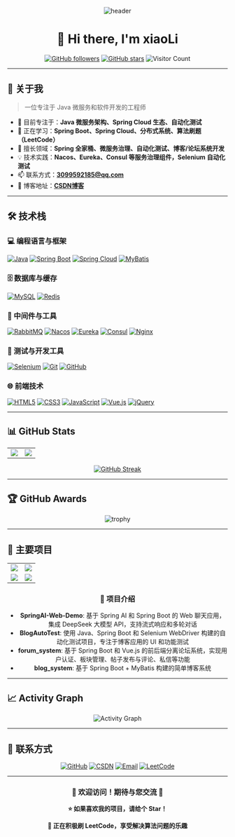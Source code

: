 <div align="center">

![header](https://capsule-render.vercel.app/api?type=waving&color=gradient&customColorList=6,11,20&height=300&section=header&text=xiaoLi&fontSize=80&fontColor=fff&animation=fadeIn&fontAlignY=35&desc=Welcome%20to%20my%20GitHub%20Profile&descAlignY=55&descSize=25)
  
# 👋 Hi there, I'm xiaoLi

[![GitHub followers](https://img.shields.io/github/followers/xiaoli79?label=Followers&style=social)](https://github.com/xiaoli79)
[![GitHub stars](https://img.shields.io/github/stars/xiaoli79?label=Stars&style=social)](https://github.com/xiaoli79)
![Visitor Count](https://komarev.com/ghpvc/?username=xiaoli79&color=blue&style=social&label=Profile+Views)

</div>

---

## 📖 关于我

> 一位专注于 Java 微服务和软件开发的工程师

- 🔭 目前专注于：**Java 微服务架构、Spring Cloud 生态、自动化测试**
- 🌱 正在学习：**Spring Boot、Spring Cloud、分布式系统、算法刷题（LeetCode）**
- 👯 擅长领域：**Spring 全家桶、微服务治理、自动化测试、博客/论坛系统开发**
- 💡 技术实践：**Nacos、Eureka、Consul 等服务治理组件，Selenium 自动化测试**
- 📫 联系方式：**3099592185@qq.com**
- 📝 博客地址：**[CSDN博客](https://blog.csdn.net/2402_86350741)**

---

## 🛠️ 技术栈

### 💻 编程语言与框架
[![Java](https://img.shields.io/badge/Java-ED8B00?style=flat-square&logo=openjdk&logoColor=white)](https://www.java.com/)
[![Spring Boot](https://img.shields.io/badge/Spring_Boot-6DB33F?style=flat-square&logo=spring-boot&logoColor=white)](https://spring.io/projects/spring-boot)
[![Spring Cloud](https://img.shields.io/badge/Spring_Cloud-6DB33F?style=flat-square&logo=spring&logoColor=white)](https://spring.io/projects/spring-cloud)
[![MyBatis](https://img.shields.io/badge/MyBatis-DC382D?style=flat-square&logo=mybatis&logoColor=white)](https://mybatis.org/)

### 🗄️ 数据库与缓存
[![MySQL](https://img.shields.io/badge/MySQL-4479A1?style=flat-square&logo=mysql&logoColor=white)](https://www.mysql.com/)
[![Redis](https://img.shields.io/badge/Redis-DC382D?style=flat-square&logo=redis&logoColor=white)](https://redis.io/)

### 🔧 中间件与工具
[![RabbitMQ](https://img.shields.io/badge/RabbitMQ-FF6600?style=flat-square&logo=rabbitmq&logoColor=white)](https://www.rabbitmq.com/)
[![Nacos](https://img.shields.io/badge/Nacos-2E8B57?style=flat-square&logo=alibaba-cloud&logoColor=white)](https://nacos.io/)
[![Eureka](https://img.shields.io/badge/Eureka-6DB33F?style=flat-square&logo=spring&logoColor=white)](https://spring.io/projects/spring-cloud-netflix)
[![Consul](https://img.shields.io/badge/Consul-F24C53?style=flat-square&logo=consul&logoColor=white)](https://www.consul.io/)
[![Nginx](https://img.shields.io/badge/Nginx-009639?style=flat-square&logo=nginx&logoColor=white)](https://nginx.org/)

### 🧪 测试与开发工具
[![Selenium](https://img.shields.io/badge/Selenium-43B02A?style=flat-square&logo=selenium&logoColor=white)](https://www.selenium.dev/)
[![Git](https://img.shields.io/badge/Git-F05032?style=flat-square&logo=git&logoColor=white)](https://git-scm.com/)
[![GitHub](https://img.shields.io/badge/GitHub-181717?style=flat-square&logo=github&logoColor=white)](https://github.com/)

### 🌐 前端技术
[![HTML5](https://img.shields.io/badge/HTML5-E34F26?style=flat-square&logo=html5&logoColor=white)](https://developer.mozilla.org/en-US/docs/Web/HTML)
[![CSS3](https://img.shields.io/badge/CSS3-1572B6?style=flat-square&logo=css3&logoColor=white)](https://developer.mozilla.org/en-US/docs/Web/CSS)
[![JavaScript](https://img.shields.io/badge/JavaScript-F7DF1E?style=flat-square&logo=javascript&logoColor=black)](https://developer.mozilla.org/en-US/docs/Web/JavaScript)
[![Vue.js](https://img.shields.io/badge/Vue.js-4FC08D?style=flat-square&logo=vue.js&logoColor=white)](https://vuejs.org/)
[![jQuery](https://img.shields.io/badge/jQuery-0769AD?style=flat-square&logo=jquery&logoColor=white)](https://jquery.com/)

---

## 📊 GitHub Stats

<div align="center">

<table>
  <tr>
    <td><img src="https://github-readme-stats.vercel.app/api?username=xiaoli79&show_icons=true&theme=transparent&hide_border=true&locale=cn" /></td>
    <td><img src="https://github-readme-stats.vercel.app/api/top-langs/?username=xiaoli79&layout=compact&theme=transparent&hide_border=true&locale=cn&langs_count=8&hide=html,css,roff" /></td>
  </tr>
</table>

[![GitHub Streak](https://github-readme-streak-stats.herokuapp.com/?user=xiaoli79&theme=transparent&hide_border=true&locale=zh_Hans)](https://git.io/streak-stats)

</div>

---

## 🏆 GitHub Awards

<div align="center">
  
![trophy](https://github-profile-trophy.vercel.app/?username=xiaoli79&theme=radical&no-frame=true&row=1&column=7)

</div>

---

## 🚧 主要项目

<div align="center">

<table>
  <tr>
    <td>
      <a href="https://github.com/xiaoli79/SpringAI-Web-Demo">
        <img src="https://github-readme-stats.vercel.app/api/pin/?username=xiaoli79&repo=SpringAI-Web-Demo&theme=transparent&hide_border=true&locale=cn" />
      </a>
    </td>
    <td>
      <a href="https://github.com/xiaoli79/BlogAutoTest">
        <img src="https://github-readme-stats.vercel.app/api/pin/?username=xiaoli79&repo=BlogAutoTest&theme=transparent&hide_border=true&locale=cn" />
      </a>
    </td>
  </tr>
  <tr>
    <td>
      <a href="https://github.com/xiaoli79/forum_system">
        <img src="https://github-readme-stats.vercel.app/api/pin/?username=xiaoli79&repo=forum_system&theme=transparent&hide_border=true&locale=cn" />
      </a>
    </td>
    <td>
      <a href="https://github.com/xiaoli79/blog_system">
        <img src="https://github-readme-stats.vercel.app/api/pin/?username=xiaoli79&repo=blog_system&theme=transparent&hide_border=true&locale=cn" />
      </a>
    </td>
  </tr>
</table>

### 📝 项目介绍

- **SpringAI-Web-Demo**: 基于 Spring AI 和 Spring Boot 的 Web 聊天应用，集成 DeepSeek 大模型 API，支持流式响应和多轮对话
- **BlogAutoTest**: 使用 Java、Spring Boot 和 Selenium WebDriver 构建的自动化测试项目，专注于博客应用的 UI 和功能测试
- **forum_system**: 基于 Spring Boot 和 Vue.js 的前后端分离论坛系统，实现用户认证、板块管理、帖子发布与评论、私信等功能
- **blog_system**: 基于 Spring Boot + MyBatis 构建的简单博客系统

</div>

---

## 📈 Activity Graph

<div align="center">
  
![Activity Graph](https://github-readme-activity-graph.vercel.app/graph?username=xiaoli79&theme=react-dark&hide_border=true)

</div>

---

## 🤝 联系方式

<div align="center">

[![GitHub](https://img.shields.io/badge/-GitHub-181717?style=for-the-badge&logo=github&logoColor=white)](https://github.com/xiaoli79)
[![CSDN](https://img.shields.io/badge/-CSDN-FC5531?style=for-the-badge&logo=c&logoColor=white)](https://blog.csdn.net/2402_86350741)
[![Email](https://img.shields.io/badge/-QQ邮箱-D14836?style=for-the-badge&logo=gmail&logoColor=white)](mailto:3099592185@qq.com)
[![LeetCode](https://img.shields.io/badge/-LeetCode-FFA116?style=for-the-badge&logo=leetcode&logoColor=white)](https://leetcode.cn/)

</div>

---

<div align="center">

### 💬 欢迎访问！期待与您交流 🎉

**⭐️ 如果喜欢我的项目，请给个 Star！**

**🧠 正在积极刷 LeetCode，享受解决算法问题的乐趣**

</div>

